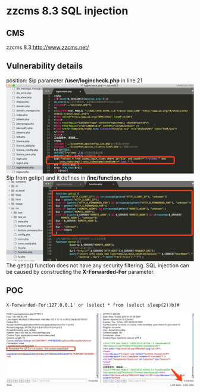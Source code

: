 # zzcms 8.3 SQL injection
## CMS
zzcms 8.3:http://www.zzcms.net/
## Vulnerability details
position:  $ip parameter **/user/logincheck.php** in line 21 
![postion](https://github.com/seedis/zzcms/blob/master/1.png)
$ip from getip() and it defines  in **/inc/function.php**
![](https://github.com/seedis/zzcms/blob/master/2.png)
The getip() function does not have any security filtering. SQL injection can be caused by constructing the **X-Forwarded-For** parameter.
## POC
```
X-Forwarded-For:127.0.0.1' or (select * from (select sleep(2))b)#
```
![](https://github.com/seedis/zzcms/blob/master/3.png)
